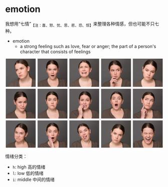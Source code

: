 # emotion

我想用“七情”<sub>【注：喜、怒、忧、思、悲、恐、惊】</sub>来整理各种情感，但也可能不只七种。

- emotion
  - a strong feeling such as love, fear or anger; the part of a person's character that consists of feelings

![emotion](images/emotions_ss_1920.png)

情绪分类：

- `h`: high 高的情绪
- `l`: low 低的情绪
- `i`: middle 中间的情绪


